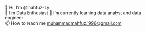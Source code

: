  👋  Hi, I’m @mahfuz-zy <br>
 👀  I’m Data Enthusiast
 🌱  I’m currently learning data analyst and data engineer <br>
 📫  How to reach me muhammadmahfuz.1996@gmail.com

<!---
mahfuz-zy/mahfuz-zy is a ✨ special ✨ repository because its `README.md` (this file) appears on your GitHub profile.
You can click the Preview link to take a look at your changes.
--->
